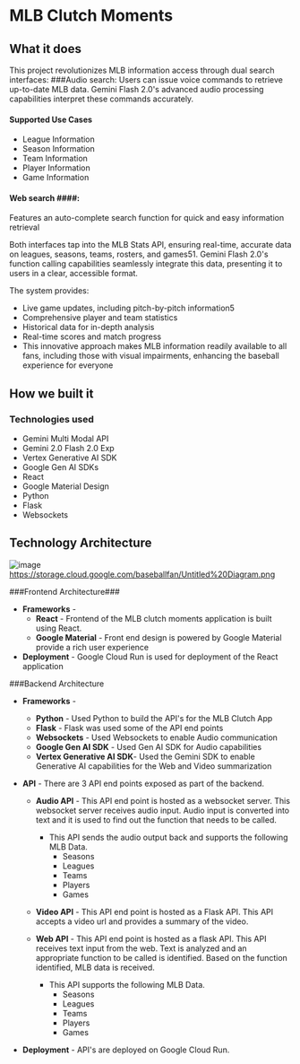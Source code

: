 # MLB Clutch Moments

## What it does
This project revolutionizes MLB information access through dual search interfaces:
###Audio search: 
Users can issue voice commands to retrieve up-to-date MLB data. Gemini Flash 2.0's advanced audio processing capabilities interpret these commands accurately.
#### Supported Use Cases ####
* League Information
* Season Information
* Team Information
* Player Information
* Game Information

#### Web search ####: 
Features an auto-complete search function for quick and easy information retrieval

Both interfaces tap into the MLB Stats API, ensuring real-time, accurate data on leagues, seasons, teams, rosters, and games51. Gemini Flash 2.0's function calling capabilities seamlessly integrate this data, presenting it to users in a clear, accessible format.

The system provides:
* Live game updates, including pitch-by-pitch information5
* Comprehensive player and team statistics
* Historical data for in-depth analysis
* Real-time scores and match progress
* This innovative approach makes MLB information readily available to all fans, including those with visual impairments, enhancing the baseball experience for everyone

## How we built it ##
### Technologies used ###

* Gemini Multi Modal API
* Gemini 2.0 Flash 2.0 Exp
* Vertex Generative AI SDK
* Google Gen AI SDKs
* React
* Google Material Design
* Python
* Flask
* Websockets

## Technology Architecture ##
![image](https://ff29e3e79b2ad7794861a42b431d19ae1fb7332655782894df71b59-apidata.googleusercontent.com/download/storage/v1/b/baseballfan/o/Untitled%20Diagram.png?jk=AXN3i9p86S1sVnH7tCZYU1PL4LtmLCMqmJIXHWYvYtb0Bl02w97_IBSMlcknT9-5zD-1sP9Ta_L0TSVS8dQvUzaEE0Ab6yz8x6ea669FDmbAIcdtK8w_oTqJM3LK58lM6HFyvB14c4X_qsCy6NXHj9wDd_251e1-0WB1ElPWqHFfUaCBGV0uN_1lmEefZH2mr2AnWuA11JwEZyWv1VgPDDnSla4nm8wTUkS7S3PnTikhXKQvF-5xyiRV03EVr_yOPFVVVul5xpmwD7vHJC0cpEjUZWCR5xe7UCY5auDpn-NHN5oMxUGyqlGcKg-F0RMU-1Nmp2lavi-9IjTqF9kPA7Ge_yLDycyPJVFgl0PT6p4Q0A2UZfINIcIqy-W4n1TnbHGfqTfaGTd3BzTblN_5Qk92poUQkCCuqLMl7yo9ma2_RKdoIFlxhrTWEwNNn927Azd8qx_y7g8ByCcw6uVXt9lJYl3o4hEwsj1Fan3mu8O4eJawnDSfhMQc-9vGnZFxNzY9nw1V6rMOi_DWncCtK4uKSmFs2wDdBIeGYUV8XBHMMtQ-De-1ngG-ReqCIHbH3Td_P4vyAJcr5RUcX7BWDG-XB58C0lh8zz78M0xUmVDyHZka_KeN5ftorPt-LgfMpDsTs4LGMZsE6ybWgSloqNbEIs1mENoCMvaadVNAwQZacj_Ky00A_9KjLShDR0z_thLHTy72QiCo0785wEjk1cTrb-BXMdtMgCZ5tEb2MW3sFjPwxC1ckGju3v0lMQbRAHcTAJrD0MKEUskcFsTMw2ZsXggvYv-_yMQgsXYuwucY4z0S8ntHonvK2tLBm8CixFG5w6pr2nW3kEklTSZotb-4uH6NVxgHiuMHqVtEQhhoK0Bw7SYw4zDtaDiv3Ps1L1XSmRIfUD8W6l0nFs4gnj7ALrpy6ReeYXO5-3R0gTPwn-CTz_UEb7VLlOvzLM6BwkLfA1V7rnPR1Zoe7iuuDeItGdPWvWesWngnLgbkC9jq0WlyY41aM7Mzwj8BkqR9vqjreKfkV65e91mYGarZcyY0VE_NVN0ocRgiL06QWRrS3AQMAlwUfaDn5JoohOXhP_oQQo_0a6cGY8RsXhqpFZ6sWyFMkARg9S9FtXGT9oCtrhREhdLm2KK3Klij&isca=1)
https://storage.cloud.google.com/baseballfan/Untitled%20Diagram.png

###Frontend Architecture###

* **Frameworks** - 
     * **React** - Frontend of the MLB clutch moments application is built using React.
     * **Google Material** - Front end design is powered by Google Material provide a rich user experience
* **Deployment** -  Google Cloud Run is used for deployment of the React application  

###Backend Architecture

* **Frameworks** - 
     * **Python** - Used Python to build the API's for the MLB Clutch App
     * **Flask** - Flask was used some of the API end points
     * **Websockets** - Used Websockets to enable Audio communication
     * **Google Gen AI SDK** - Used Gen AI SDK for Audio capabilities
     * **Vertex Generative AI SDK**- Used the Gemini SDK to enable Generative AI capabilities for the Web and Video summarization

* **API** - There are 3 API end points exposed as part of the backend.

     * **Audio API** - This API end point is hosted as a websocket server. This websocket server receives audio input. Audio input is converted into text and it is used to find out the function that needs to be called.
         * This API sends the audio output back and supports the following MLB Data.
             * Seasons
             * Leagues
             * Teams
             * Players
             * Games

     * **Video API** - This API end point is hosted as a Flask API. This API accepts a video url and provides a summary of the video.

     * **Web API** - This API end point is hosted as a flask API. This API receives text input from the web. Text is analyzed and an appropriate function to be called is identified. Based on the function identified, MLB data is received.
         * This API supports the following MLB Data.
             * Seasons
             * Leagues
             * Teams
             * Players
             * Games

* **Deployment** - API's are deployed on Google Cloud Run.

